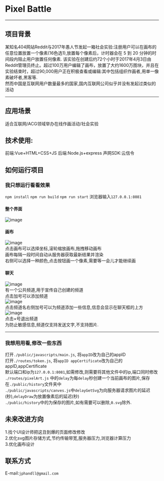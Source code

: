 # Pixel Battle
---
## 项目背景
某知名404网站Reddit与2017年愚人节发起一箱社会实验:注册用户可以在画布的任意位置放置一个像素(16色选1),放置每个像素后，计时器会在 5 到 20 分钟的时间段内阻止用户放置任何像素. 
该实验在创建后约72个小时于2017年4月3日由Reddit管理员终止。超过100万用户编辑了画布，放置了大约1600万图块，并且在实验结束时，超过90,000用户正在积极查看或编辑:其中包括组织作画者,用单一像素破坏者,黑客等.  
然而中国是互联网用户数量最多的国家,国内互联网公司似乎并没有发起过类似的活动

---
## 应用场景
适合互联网/ACG领域举办在线作画活动/社会实验

## 技术使用:
前端:Vue+HTML+CSS+JS
后端:Node.js+express
声网SDK:云信令

## 如何运行项目
### 我只想运行看看效果
`npm install`
`npm run build`
`npm run start`
浏览器输入`127.0.0.1:8081`
#### 整个界面
![image](https://github.com/damagegithub/RTE-2021-Innovation-Challenge/blob/master/Application-Challenge/%E3%80%90%E6%88%91%E5%86%99%E7%9A%84%E4%BB%A3%E7%A0%81%E4%B8%8D%E9%98%9F%E3%80%91PixelBattle/imgs/main.png)
#### 画布
![image](https://github.com/damagegithub/RTE-2021-Innovation-Challenge/blob/master/Application-Challenge/%E3%80%90%E6%88%91%E5%86%99%E7%9A%84%E4%BB%A3%E7%A0%81%E4%B8%8D%E9%98%9F%E3%80%91PixelBattle/imgs/canves.png)  
点击画布可以选择坐标,滚轮缩放画布,拖拽移动画布  
画布每隔一段时间自动从服务器获取最新结果并渲染  
右侧可以选择一种颜色,点击按钮画一个像素,需要等一会儿才能继续画  
#### 聊天
![image](https://github.com/damagegithub/RTE-2021-Innovation-Challenge/blob/master/Application-Challenge/%E3%80%90%E6%88%91%E5%86%99%E7%9A%84%E4%BB%A3%E7%A0%81%E4%B8%8D%E9%98%9F%E3%80%91PixelBattle/imgs/chat.png)  
有一个公共频道,用于宣传自己创建的频道  
点击加号可以添加频道  
![image](https://github.com/damagegithub/RTE-2021-Innovation-Challenge/blob/master/Application-Challenge/%E3%80%90%E6%88%91%E5%86%99%E7%9A%84%E4%BB%A3%E7%A0%81%E4%B8%8D%E9%98%9F%E3%80%91PixelBattle/imgs/addChannel.png)  
点击频道名右侧加号可以为频道添加一些信息,信息会显示在聊天框的上方  
![image](https://github.com/damagegithub/RTE-2021-Innovation-Challenge/blob/master/Application-Challenge/%E3%80%90%E6%88%91%E5%86%99%E7%9A%84%E4%BB%A3%E7%A0%81%E4%B8%8D%E9%98%9F%E3%80%91PixelBattle/imgs/goal.png)  
点击×号退出频道  
为防止敏感信息,频道仅支持发送文字,不支持图片.  

---
### 我想用用看,修改一些东西
打开`./public/javascripts/main.js`, 将`appID`改为自己的appID  
打开`./routes/token.js`, 将`appID appCertificate`改为自己的appID,appCertificate  
默认端口和ip为`127.0.0.1:8081`,如需修改,则需要将其他文件中的ip,端口同时修改  
`./routes/pixelArt.js` 中的`delay`为每`delay`秒创建一个当前画布的图片,保存在`./public/history`文件夹中  
`./public/javascripts/canves.js`中`delayGetSvg`为向服务器请求图片的延迟(秒),`delayDraw`为放置像素后的延迟(秒)  
`./public/history`中的为保存的图片,如有需要可以删除,`0.svg`除外.  
## 未来改进方向
1.找个UI设计师把这丑到爆的页面修改修改  
2.优化svg图片存储方式,节约传输带宽,服务器压力,浏览器计算压力  
3.优化画布设计  

## 联系方式
E-mail:`jphandll@gmail.com`
